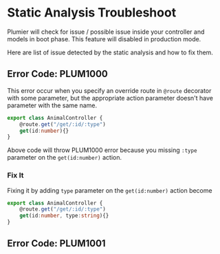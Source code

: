 # Static Analysis Troubleshoot
Plumier will check for issue / possible issue inside your controller and models in boot phase. This feature will disabled in production mode.

Here are list of issue detected by the static analysis and how to fix them.

## Error Code: PLUM1000
This error occur when you specify an override route in `@route` decorator with some parameter, but the appropriate action parameter doesn't have parameter with the same name. 

```typescript
export class AnimalController {
    @route.get("/get/:id/:type")
    get(id:number){}
}
```

Above code will throw PLUM1000 error because you missing `:type` parameter on the `get(id:number)` action.

### Fix It
Fixing it by adding `type` parameter on the `get(id:number)` action become

```typescript
export class AnimalController {
    @route.get("/get/:id/:type")
    get(id:number, type:string){}
}
```

## Error Code: PLUM1001
